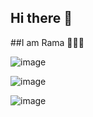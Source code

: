 ## Hi there 👋

##I am Rama 🎇🎇🎇

![image](https://github.com/RamaJaddu/RamaJaddu/assets/90489066/86330a43-f95f-4da7-9ab4-00b0d2db19a1)


![image](https://github.com/RamaJaddu/RamaJaddu/assets/90489066/8f53549c-4a20-4e7b-a566-0e476c58016c)



![image](https://github.com/RamaJaddu/RamaJaddu/assets/90489066/2ccaa7ed-8761-450c-afa3-a7db2054d27a)





<!--
**RamaJaddu/RamaJaddu** is a ✨ _special_ ✨ repository because its `README.md` (this file) appears on your GitHub profile.

Here are some ideas to get you started:

- 🔭 I’m currently working on ...
- 🌱 I’m currently learning ...
- 👯 I’m looking to collaborate on ...
- 🤔 I’m looking for help with ...
- 💬 Ask me about ...
- 📫 How to reach me: ...
- 😄 Pronouns: ...
- ⚡ Fun fact: ...
-->
